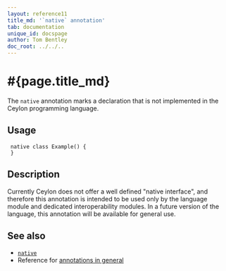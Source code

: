 ```yaml
---
layout: reference11
title_md: '`native` annotation'
tab: documentation
unique_id: docspage
author: Tom Bentley
doc_root: ../../..
---
```


# #{page.title_md}

The `native` annotation marks a declaration that is not implemented 
in the Ceylon programming language.

## Usage

<!-- try: -->
     native class Example() {
     }

## Description

Currently Ceylon does not offer a well defined "native interface", 
and therefore this annotation is intended to be used only by the 
language module and dedicated interoperability modules. In a future
version of the language, this annotation will be available for
general use.

## See also

* [`native`](#{site.urls.apidoc_current}/index.html#native)
* Reference for [annotations in general](../../structure/annotation/)

